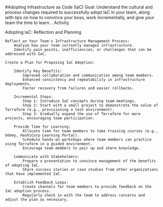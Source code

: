 #Adopting Infrastructure as Code (IaC)
Goal: Understand the cultural and process changes required to successfully adopt IaC in your team, along with tips on how to convince your boss, work incrementally, and give your team the time to learn.
. Activity

Adopting IaC: Reflection and Planning

    Reflect on Your Team's Infrastructure Management Process:
        Analyze how your team currently manages infrastructure.
        Identify pain points, inefficiencies, or challenges that can be addressed with IaC.

    Create a Plan for Proposing IaC Adoption:

        Identify Key Benefits:
            Improved collaboration and communication among team members.
            Enhanced consistency and repeatability in infrastructure deployments.
            Faster recovery from failures and easier rollbacks.

        Incremental Steps:
            Step 1: Introduce IaC concepts during team meetings.
            Step 2: Start with a small project to demonstrate the value of Terraform (e.g., provisioning a test environment).
            Step 3: Gradually expand the use of Terraform for more projects, encouraging team participation.

        Provide Time for Learning:
            Allocate time for team members to take training courses (e.g., Udemy, HashiCorp Learning Portal).
            Schedule hands-on workshops where team members can practice using Terraform in a guided environment.
            Encourage team members to pair up and share knowledge.

        Communicate with Stakeholders:
            Prepare a presentation to convince management of the benefits of adopting IaC.
            Share success stories or case studies from other organizations that have implemented IaC.

        Establish Feedback Loops:
            Create channels for team members to provide feedback on the IaC adoption process.
            Regularly check in with the team to address concerns and adjust the plan as necessary.
